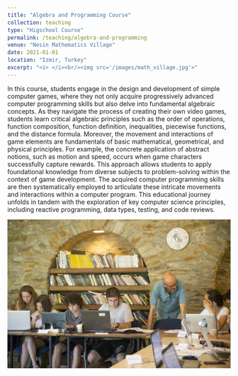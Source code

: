 ```yaml
---
title: "Algebra and Programming Course"
collection: teaching
type: "Higschool Course"
permalink: /teaching/algebra-and-programming
venue: "Nesin Mathematics Village"
date: 2021-01-01
location: "Izmir, Turkey"
excerpt: "<i> </i><br/><img src='/images/math_village.jpg'>"
---
```

In this course, students engage in the design and development of simple computer games, where they not only acquire progressively advanced computer programming skills but also delve into fundamental algebraic concepts. As they navigate the process of creating their own video games, students learn critical algebraic principles such as the order of operations, function composition, function definition, inequalities, piecewise functions, and the distance formula. Moreover, the movement and interactions of game elements are fundamentals of basic mathematical, geometrical, and physical principles. For example, the concrete application of abstract notions, such as motion and speed, occurs when game characters successfully capture rewards. This approach allows students to apply foundational knowledge from diverse subjects to problem-solving within the context of game development. The acquired computer programming skills are then systematically employed to articulate these intricate movements and interactions within a computer program. This educational journey unfolds in tandem with the exploration of key computer science principles, including reactive programming, data types, testing, and code reviews.

<img src='/images/math_village.jpg'>
